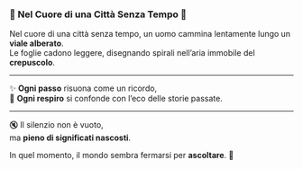 ### 🌆 Nel Cuore di una Città Senza Tempo 🌿  

Nel cuore di una città senza tempo, un uomo cammina lentamente lungo un **viale alberato**.  
Le foglie cadono leggere, disegnando spirali nell’aria immobile del **crepuscolo**.  

---

✨ **Ogni passo** risuona come un ricordo,  
💨 **Ogni respiro** si confonde con l’eco delle storie passate.  

---

🔇 Il silenzio non è vuoto,  
ma **pieno di significati nascosti**.  

In quel momento, il mondo sembra fermarsi per **ascoltare**. 🌌